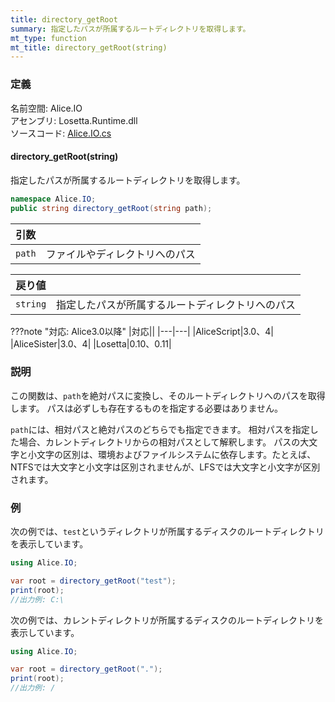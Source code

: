 ```yaml
---
title: directory_getRoot
summary: 指定したパスが所属するルートディレクトリを取得します。
mt_type: function
mt_title: directory_getRoot(string)
---
```


### 定義
名前空間: Alice.IO<br/>
アセンブリ: Losetta.Runtime.dll<br/>
ソースコード: [Alice.IO.cs](https://github.com/WSOFT-Project/Losetta/blob/master/Losetta.Runtime/Alice.IO.cs)

#### directory_getRoot(string)

指定したパスが所属するルートディレクトリを取得します。

```cs title="AliceScript"
namespace Alice.IO;
public string directory_getRoot(string path);
```

|引数| |
|-|-|
|`path`|ファイルやディレクトリへのパス|

|戻り値| |
|-|-|
|`string`|指定したパスが所属するルートディレクトリへのパス|

???note "対応: Alice3.0以降"
    |対応||
    |---|---|
    |AliceScript|3.0、4|
    |AliceSister|3.0、4|
    |Losetta|0.10、0.11|

### 説明
この関数は、`path`を絶対パスに変換し、そのルートディレクトリへのパスを取得します。
パスは必ずしも存在するものを指定する必要はありません。

`path`には、相対パスと絶対パスのどちらでも指定できます。
相対パスを指定した場合、カレントディレクトリからの相対パスとして解釈します。
パスの大文字と小文字の区別は、環境およびファイルシステムに依存します。たとえば、NTFSでは大文字と小文字は区別されませんが、LFSでは大文字と小文字が区別されます。

### 例
次の例では、`test`というディレクトリが所属するディスクのルートディレクトリを表示しています。

```cs title="AliceScript"
using Alice.IO;

var root = directory_getRoot("test");
print(root);
//出力例: C:\
```

次の例では、カレントディレクトリが所属するディスクのルートディレクトリを表示しています。

```cs title="AliceScript"
using Alice.IO;

var root = directory_getRoot(".");
print(root);
//出力例: /
```
